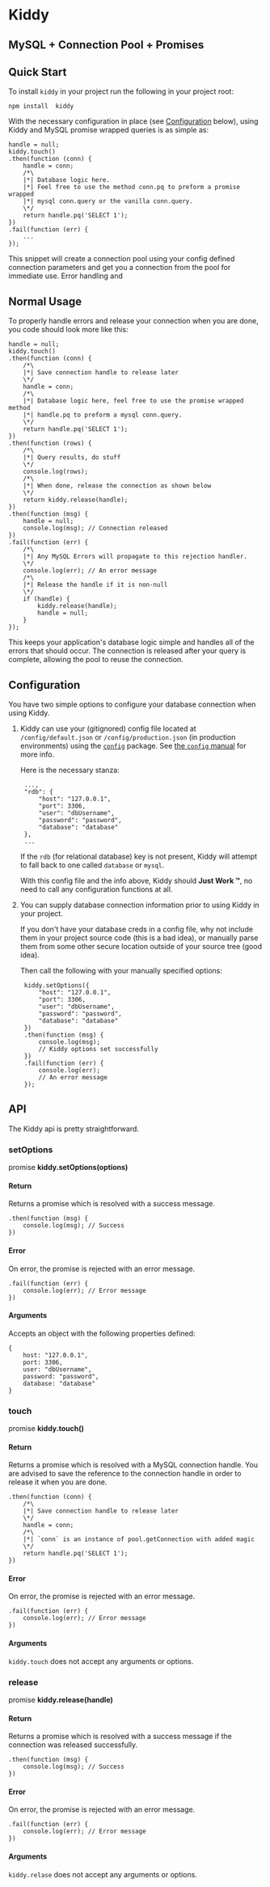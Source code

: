 # Kiddy
## MySQL + Connection Pool + Promises
## Quick Start
To install `kiddy` in your project run the following in your project root:

	npm install  kiddy

With the necessary configuration in place (see [Configuration](##Configuration) below), using Kiddy and MySQL promise wrapped queries is as simple as:

	handle = null;
	kiddy.touch()
	.then(function (conn) {
		handle = conn;
		/*\
		|*| Database logic here.
		|*| Feel free to use the method conn.pq to preform a promise wrapped
		|*| mysql conn.query or the vanilla conn.query.
		\*/
		return handle.pq('SELECT 1');
	})
	.fail(function (err) {
		...
	});

This snippet will create a connection pool using your config defined connection parameters and get you a connection from the pool for immediate use. Error handling and

## Normal Usage

To properly handle errors and release your connection when you are done, you code should look more like this:

	handle = null;
	kiddy.touch()
	.then(function (conn) {
		/*\
		|*| Save connection handle to release later
		\*/
		handle = conn;
		/*\
		|*| Database logic here, feel free to use the promise wrapped method
		|*| handle.pq to preform a mysql conn.query.
		\*/
		return handle.pq('SELECT 1');
	})
	.then(function (rows) {
		/*\
		|*| Query results, do stuff
		\*/
		console.log(rows);
		/*\
		|*| When done, release the connection as shown below
		\*/
		return kiddy.release(handle);
	})
	.then(function (msg) {
		handle = null;
		console.log(msg); // Connection released
	})
	.fail(function (err) {
		/*\
		|*| Any MySQL Errors will propagate to this rejection handler.
		\*/
		console.log(err); // An error message
		/*\
		|*| Release the handle if it is non-null
		\*/
		if (handle) {
			kiddy.release(handle);
			handle = null;
		}
	});

This keeps your application's database logic simple and handles all of the errors that should occur. The connection is released after your query is complete, allowing the pool to reuse the connection.

## Configuration
You have two simple options to configure your database connection when using Kiddy.

1. Kiddy can use your (gitignored) config file located at `/config/default.json` or `/config/production.json` (in production environments) using the [`config`](https://www.npmjs.com/package/config) package. See [the `config` manual](https://www.npmjs.com/package/config) for more info.

	Here is the necessary stanza:

		...,
		"rdb": {
			"host": "127.0.0.1",
			"port": 3306,
			"user": "dbUsername",
			"password": "password",
			"database": "database"
		},
		...

	If the `rdb` (for relational database) key is not present, Kiddy will attempt to fall back to one called `database` or `mysql`.

	With this config file and the info above, Kiddy should __Just Work ™__, no need to call any configuration functions at all.

2. You can supply database connection information prior to using Kiddy in your project.

	If you don't have your database creds in a config file, why not include them in your project source code (this is a bad idea), or manually parse them from some other secure location outside of your source tree (good idea).

	Then call the following with your manually specified options:

		kiddy.setOptions({
			"host": "127.0.0.1",
			"port": 3306,
			"user": "dbUsername",
			"password": "password",
			"database": "database"
		})
		.then(function (msg) {
			console.log(msg);
			// Kiddy options set successfully
		})
		.fail(function (err) {
			console.log(err);
			// An error message
		});

## API
The Kiddy api is pretty straightforward.

### setOptions
promise __kiddy.setOptions(options)__
#### Return
Returns a promise which is resolved with a success message.

	.then(function (msg) {
		console.log(msg); // Success
	})

#### Error
On error, the promise is rejected with an error message.

	.fail(function (err) {
		console.log(err); // Error message
	})

#### Arguments
Accepts an object with the following properties defined:

	{
		host: "127.0.0.1",
		port: 3306,
		user: "dbUsername",
		password: "password",
		database: "database"
	}

### touch
promise __kiddy.touch()__
#### Return
Returns a promise which is resolved with a MySQL connection handle. You are advised to save the reference to the connection handle in order to release it when you are done.

	.then(function (conn) {
		/*\
		|*| Save connection handle to release later
		\*/
		handle = conn;
		/*\
		|*| `conn` is an instance of pool.getConnection with added magic
		\*/
		return handle.pq('SELECT 1');
	})

#### Error
On error, the promise is rejected with an error message.

	.fail(function (err) {
		console.log(err); // Error message
	})

#### Arguments
`kiddy.touch` does not accept any arguments or options.

### release
promise __kiddy.release(handle)__
#### Return
Returns a promise which is resolved with a success message if the connection was released successfully.

	.then(function (msg) {
		console.log(msg); // Success
	})

#### Error
On error, the promise is rejected with an error message.

	.fail(function (err) {
		console.log(err); // Error message
	})

#### Arguments
`kiddy.relase` does not accept any arguments or options.

